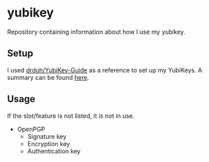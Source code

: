 # yubikey

Repository containing information about how I use my yubikey.

## Setup

I used [drduh/YubiKey-Guide](https://github.com/drduh/YubiKey-Guide) as a reference to set up my YubiKeys. A summary can be found [here](./YubiKey-Guide-summary.md).

## Usage

If the slot/feature is not listed, it is not in use.

- OpenPGP
   - Signature key
   - Encryption key
   - Authentication key

